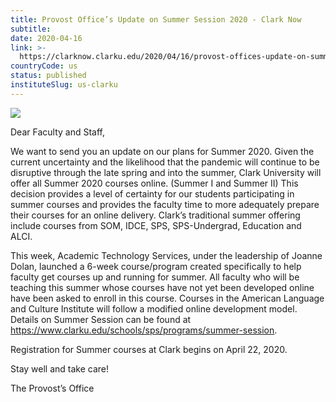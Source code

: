 ```yaml
---
title: Provost Office’s Update on Summer Session 2020 - Clark Now
subtitle: 
date: 2020-04-16
link: >-
  https://clarknow.clarku.edu/2020/04/16/provost-offices-update-on-summer-session-2020/
countryCode: us
status: published
instituteSlug: us-clarku
---
```

![](https://www.clarku.edu/wp-content/themes/clarku/assets/img/clark-university-favicon-256x.png)

Dear Faculty and Staff,

We want to send you an update on our plans for Summer 2020. Given the current uncertainty and the likelihood that the pandemic will continue to be disruptive through the late spring and into the summer, Clark University will offer all Summer 2020 courses online. (Summer I and Summer II) This decision provides a level of certainty for our students participating in summer courses and provides the faculty time to more adequately prepare their courses for an online delivery. Clark’s traditional summer offering include courses from SOM, IDCE, SPS, SPS-Undergrad, Education and ALCI.

This week, Academic Technology Services, under the leadership of Joanne Dolan, launched a 6-week course/program created specifically to help faculty get courses up and running for summer. All faculty who will be teaching this summer whose courses have not yet been developed online have been asked to enroll in this course. Courses in the American Language and Culture Institute will follow a modified online development model. Details on Summer Session can be found at https://www.clarku.edu/schools/sps/programs/summer-session.

Registration for Summer courses at Clark begins on April 22, 2020.

Stay well and take care!

The Provost’s Office